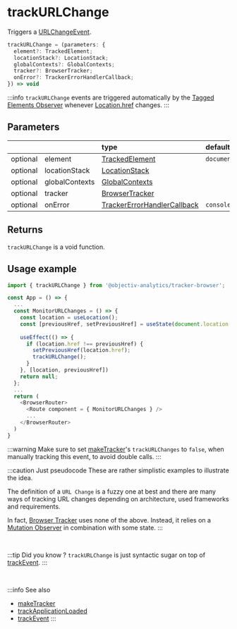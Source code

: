 # trackURLChange

Triggers a [URLChangeEvent](/taxonomy/events/URLChangeEvent.md).

```typescript
trackURLChange = (parameters: {
  element?: TrackedElement;
  locationStack?: LocationStack;
  globalContexts?: GlobalContexts;
  tracker?: BrowserTracker;
  onError?: TrackerErrorHandlerCallback;
}) => void
```

:::info
`trackURLChange` events are triggered automatically by the [Tagged Elements Observer](/tracking/core-concepts/trackers.md#tagged-elements-observer) whenever [Location.href](https://developer.mozilla.org/en-US/docs/Web/API/Location/href) changes.
:::

## Parameters
|          |         | type                                                                                                                                                     | default value
| :-:      | :--     | :--                                                                                                                                                      | :--           
| optional | element        | [TrackedElement](/tracking/api-reference/definitions/TrackedElement.md)                           | `document`
| optional | locationStack  | [LocationStack](/tracking/api-reference/core/LocationStack.md)                                    |
| optional | globalContexts | [GlobalContexts](/tracking/api-reference/core/GlobalContexts.md)                                  |
| optional | tracker        | [BrowserTracker](/tracking/api-reference/general/BrowserTracker.md)                               |
| optional | onError        | [TrackerErrorHandlerCallback](/tracking/api-reference/definitions/TrackerErrorHandlerCallback.md) | `console.error`

## Returns
`trackURLChange` is a void function.

## Usage example

```typescript jsx
import { trackURLChange } from '@objectiv-analytics/tracker-browser';
```

```typescript
const App = () => {
  ...
  const MonitorURLChanges = () => {
    const location = useLocation();
    const [previousHref, setPreviousHref] = useState(document.location.href);
    
    useEffect(() => {
      if (location.href !== previousHref) {
        setPreviousHref(location.href);
        trackURLChange();
      }
    }, [location, previousHref])
    return null;
  };
  ...
  return (
    <BrowserRouter>
      <Route component = { MonitorURLChanges } />
      ...
    </BrowserRouter>
  )
}
```

:::warning
Make sure to set [makeTracker](/tracking/api-reference/general/makeTracker.md)'s `trackURLChanges` to `false`, when manually tracking this event, to avoid double calls.
:::

:::caution Just pseudocode
These are rather simplistic examples to illustrate the idea.  

The definition of a `URL Change` is a fuzzy one at best and there are many ways of tracking URL changes depending on architecture, used frameworks and requirements. 

In fact, [Browser Tracker](/tracking/core-concepts/trackers.md#browser-tracker) uses none of the above. Instead, it relies on a [Mutation Observer](https://developer.mozilla.org/en-US/docs/Web/API/MutationObserver) in combination with some state. 
:::

<br />

:::tip Did you know ?
`trackURLChange` is just syntactic sugar on top of [trackEvent](/tracking/api-reference/eventTrackers/trackEvent.md).
:::

<br />

:::info See also
- [makeTracker](/tracking/api-reference/general/makeTracker.md)
- [trackApplicationLoaded](/tracking/api-reference/eventTrackers/trackApplicationLoaded.md)
- [trackEvent](/tracking/api-reference/eventTrackers/trackEvent.md)
:::
